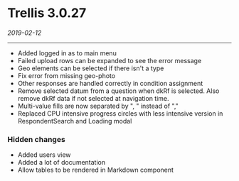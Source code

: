 # Trellis 3.0.27

*2019-02-12*

---
- Added logged in as to main menu
- Failed upload rows can be expanded to see the error message
- Geo elements can be selected if there isn't a type
- Fix error from missing geo-photo
- Other responses are handled correctly in condition assignment
- Remove selected datum from a question when dkRf is selected. Also remove dkRf data if not selected at navigation time.
- Multi-value fills are now separated by ", " instead of ","
- Replaced CPU intensive progress circles with less intensive version in RespondentSearch and Loading modal

### Hidden changes
- Added users view
- Added a lot of documentation
- Allow tables to be rendered in Markdown component
